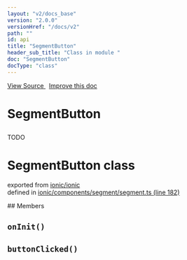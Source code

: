 ```yaml
---
layout: "v2/docs_base"
version: "2.0.0"
versionHref: "/docs/v2"
path: ""
id: api
title: "SegmentButton"
header_sub_title: "Class in module "
doc: "SegmentButton"
docType: "class"
---
```



<div class="improve-docs">
  <a href='http://github.com/driftyco/ionic2/tree/master/ionic/components/segment/segment.ts#L181'>
    View Source
  </a>
  &nbsp;
  <a href='http://github.com/driftyco/ionic2/edit/master/ionic/components/segment/segment.ts#L181'>
    Improve this doc
  </a>
</div>




<h1 class="api-title">

  SegmentButton



</h1>





<p>TODO</p>


<h1 class="class export">SegmentButton <span class="type">class</span></h1>
<p class="module">exported from <a href='undefined'>ionic/ionic</a><br/>
defined in <a href="https://github.com/driftyco/ionic2/tree/master/ionic/components/segment/segment.ts#L182-L220">ionic/components/segment/segment.ts (line 182)</a>
</p>
## Members

<div id="onInit"></div>
<h2>
  <code>onInit()</code>

</h2>












<div id="buttonClicked"></div>
<h2>
  <code>buttonClicked()</code>

</h2>












